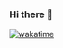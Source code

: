 ### Hi there 👋

<!--
**Ewwe/Ewwe** is a ✨ _special_ ✨ repository because its `README.md` (this file) appears on your GitHub profile.

Here are some ideas to get you started:

- 🔭 I’m currently working on ...
- 🌱 I’m currently learning ...
- 👯 I’m looking to collaborate on ...
- 🤔 I’m looking for help with ...
- 💬 Ask me about ...
- 📫 How to reach me: ...
- 😄 Pronouns: ...
- ⚡ Fun fact: ...
-->
[![wakatime](https://wakatime.com/badge/user/470b232a-adef-49fa-be6a-8e88088fb48d.svg)](https://wakatime.com/@470b232a-adef-49fa-be6a-8e88088fb48d)


<!--START_SECTION:activity-->
